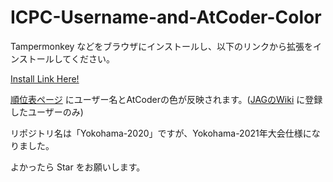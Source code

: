 # ICPC-Username-and-AtCoder-Color

Tampermonkey などをブラウザにインストールし、以下のリンクから拡張をインストールしてください。

[Install Link Here!](https://github.com/TumoiYorozu/ICPC-Yokohama-2020-Username-and-AtCoder-Color/raw/main/ICPC-Yokohama-2020-Username.user.js)

[順位表ページ](https://icpcsec.firebaseapp.com/standings/) にユーザー名とAtCoderの色が反映されます。([JAGのWiki](https://jag-icpc.org/?2021%2FTeams%2FList) に登録したユーザーのみ)

リポジトリ名は「Yokohama-2020」ですが、Yokohama-2021年大会仕様になりました。

よかったら Star をお願いします。
